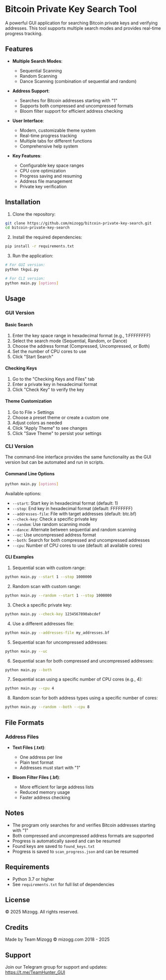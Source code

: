 # Bitcoin Private Key Search Tool

A powerful GUI application for searching Bitcoin private keys and verifying addresses. This tool supports multiple search modes and provides real-time progress tracking.

## Features

- **Multiple Search Modes**:
  - Sequential Scanning
  - Random Scanning
  - Dance Scanning (combination of sequential and random)

- **Address Support**:
  - Searches for Bitcoin addresses starting with "1"
  - Supports both compressed and uncompressed formats
  - Bloom filter support for efficient address checking

- **User Interface**:
  - Modern, customizable theme system
  - Real-time progress tracking
  - Multiple tabs for different functions
  - Comprehensive help system

- **Key Features**:
  - Configurable key space ranges
  - CPU core optimization
  - Progress saving and resuming
  - Address file management
  - Private key verification

## Installation

1. Clone the repository:
```bash
git clone https://github.com/mizogg/bitcoin-private-key-search.git
cd bitcoin-private-key-search
```

2. Install the required dependencies:
```bash
pip install -r requirements.txt
```

3. Run the application:
```bash
# For GUI version:
python tkgui.py

# For CLI version:
python main.py [options]
```

## Usage

### GUI Version
#### Basic Search
1. Enter the key space range in hexadecimal format (e.g., 1:FFFFFFFF)
2. Select the search mode (Sequential, Random, or Dance)
3. Choose the address format (Compressed, Uncompressed, or Both)
4. Set the number of CPU cores to use
5. Click "Start Search"

#### Checking Keys
1. Go to the "Checking Keys and Files" tab
2. Enter a private key in hexadecimal format
3. Click "Check Key" to verify the key

#### Theme Customization
1. Go to File > Settings
2. Choose a preset theme or create a custom one
3. Adjust colors as needed
4. Click "Apply Theme" to see changes
5. Click "Save Theme" to persist your settings

### CLI Version
The command-line interface provides the same functionality as the GUI version but can be automated and run in scripts.

#### Command Line Options
```bash
python main.py [options]
```

Available options:
- `--start`: Start key in hexadecimal format (default: 1)
- `--stop`: End key in hexadecimal format (default: FFFFFFFF)
- `--addresses-file`: File with target addresses (default: btc.bf)
- `--check-key`: Check a specific private key
- `--random`: Use random scanning mode
- `--dance`: Alternate between sequential and random scanning
- `--uc`: Use uncompressed address format
- `--both`: Search for both compressed and uncompressed addresses
- `--cpu`: Number of CPU cores to use (default: all available cores)

#### CLI Examples

1. Sequential scan with custom range:
```bash
python main.py --start 1 --stop 1000000
```

2. Random scan with custom range:
```bash
python main.py --random --start 1 --stop 1000000
```

3. Check a specific private key:
```bash
python main.py --check-key 1234567890abcdef
```

4. Use a different addresses file:
```bash
python main.py --addresses-file my_addresses.bf
```

5. Sequential scan for uncompressed addresses:
```bash
python main.py --uc
```

6. Sequential scan for both compressed and uncompressed addresses:
```bash
python main.py --both
```

7. Sequential scan using a specific number of CPU cores (e.g., 4):
```bash
python main.py --cpu 4
```

8. Random scan for both address types using a specific number of cores:
```bash
python main.py --random --both --cpu 8
```

## File Formats

### Address Files
- **Text Files (.txt)**:
  - One address per line
  - Plain text format
  - Addresses must start with "1"

- **Bloom Filter Files (.bf)**:
  - More efficient for large address lists
  - Reduced memory usage
  - Faster address checking

## Notes

- The program only searches for and verifies Bitcoin addresses starting with "1"
- Both compressed and uncompressed address formats are supported
- Progress is automatically saved and can be resumed
- Found keys are saved to `found_keys.txt`
- Progress is saved to `scan_progress.json` and can be resumed

## Requirements

- Python 3.7 or higher
- See `requirements.txt` for full list of dependencies

## License

© 2025 Mizogg. All rights reserved.

## Credits
Made by Team Mizogg
© mizogg.com 2018 - 2025

## Support
Join our Telegram group for support and updates:
https://t.me/TeamHunter_GUI